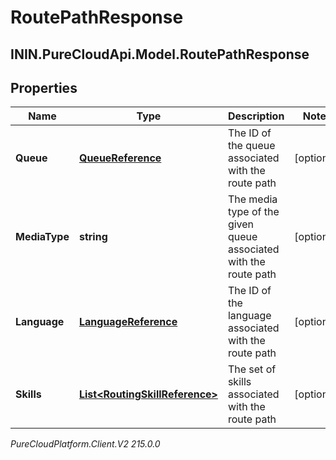 # RoutePathResponse

## ININ.PureCloudApi.Model.RoutePathResponse

## Properties

|Name | Type | Description | Notes|
|------------ | ------------- | ------------- | -------------|
| **Queue** | [**QueueReference**](QueueReference) | The ID of the queue associated with the route path | [optional] |
| **MediaType** | **string** | The media type of the given queue associated with the route path | [optional] |
| **Language** | [**LanguageReference**](LanguageReference) | The ID of the language associated with the route path | [optional] |
| **Skills** | [**List&lt;RoutingSkillReference&gt;**](RoutingSkillReference) | The set of skills associated with the route path | [optional] |



_PureCloudPlatform.Client.V2 215.0.0_
